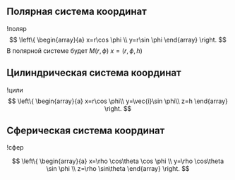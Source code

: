 ## Полярная система координат
!поляр
$$
\left\{
\begin{array}{a}
x=r\cos \phi \\
y=r\sin \phi
\end{array}
\right.
$$
В полярной системе будет $M(r,\phi)$
$x=(r,\phi,h)$

## Цилиндрическая система координат

!цили
$$
\left\{
\begin{array}{a}
x=r\cos \phi\\
y=\vec{i}\sin \phi\\
z=h
\end{array}
\right.
$$
## Сферическая система координат

!сфер

$$
\left\{
\begin{array}{a}
x=\rho \cos\theta \cos \phi \\
y=\rho \cos\theta \sin \phi \\
z=\rho \sin\theta
\end{array}
\right.
$$
